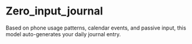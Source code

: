 # Zero_input_journal
Based on phone usage patterns, calendar events, and passive input, this model auto-generates your daily journal entry.
